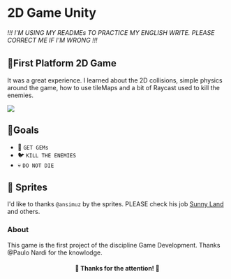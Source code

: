 # 2D Game Unity
###### !!! I'M USING MY READMEs TO PRACTICE MY ENGLISH WRITE. PLEASE CORRECT ME IF I'M WRONG !!!

## 🏃First Platform 2D Game
It was a great experience. I learned about the 2D collisions, simple physics around the game, how to use tileMaps and a bit of Raycast used to kill the enemies.

![](myGameGif.gif)

## 🎯Goals
- 💎 `GET GEMs`
- 🐦 `KILL THE ENEMIES` 
- 💀 `DO NOT DIE`

## 🎨 Sprites
 I'd like to thanks `@ansimuz` by the sprites. PLEASE check his job
[Sunny Land](https://ansimuz.itch.io/sunny-land-pixel-game-art) and others.

### About
This game is the first project of the discipline Game Development. Thanks @Paulo Nardi for the knowlodge.
<h4 align="center">
    🤘 Thanks for the attention! 🤘
</h4>
